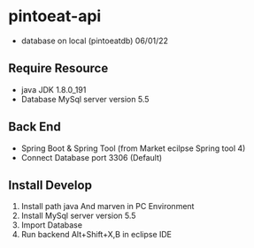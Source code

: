 # pintoeat-api
* database on local (pintoeatdb) 06/01/22
## Require Resource
* java JDK 1.8.0_191
* Database MySql server version 5.5
## Back End
* Spring Boot & Spring Tool (from Market ecilpse Spring tool 4)
* Connect Database port 3306 (Default)
## Install Develop
1) Install path java And marven in PC Environment
2) Install MySql server version 5.5
3) Import Database
4) Run backend Alt+Shift+X,B in eclipse IDE
